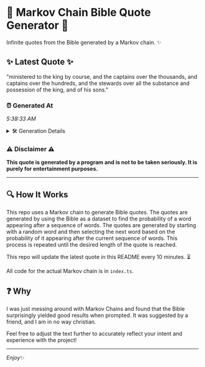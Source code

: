# 📖 Markov Chain Bible Quote Generator 📖

Infinite quotes from the Bible generated by a Markov chain. ✨

## ✨ Latest Quote ✨
"ministered to the king by course, and the captains over the thousands, and captains over the hundreds, and the stewards over all the substance and possession of the king, and of his sons."

### ⏰ Generated At
*5:38:33 AM*

<details>
    <summary>🛠️ Generation Details</summary>
    <p>
        <strong>🌱 Seed:</strong> ministered<br>
        <strong>🔄 Iterations:</strong> 32<br>
        <strong>📜 Context History:</strong><br>[ ministered ]: to<br>[ ministered, to ]: the<br>[ ministered, to, the ]: king<br>[ ministered, to, the, king ]: by<br>[ ministered, to, the, king, by ]: course,<br>[ ministered, to, the, king, by, course, ]: and<br>[ to, the, king, by, course,, and ]: the<br>[ the, king, by, course,, and, the ]: captains<br>[ king, by, course,, and, the, captains ]: over<br>[ by, course,, and, the, captains, over ]: the<br>[ course,, and, the, captains, over, the ]: thousands,<br>[ and, the, captains, over, the, thousands, ]: and<br>[ the, captains, over, the, thousands,, and ]: captains<br>[ captains, over, the, thousands,, and, captains ]: over<br>[ over, the, thousands,, and, captains, over ]: the<br>[ the, thousands,, and, captains, over, the ]: hundreds,<br>[ thousands,, and, captains, over, the, hundreds, ]: and<br>[ and, captains, over, the, hundreds,, and ]: the<br>[ captains, over, the, hundreds,, and, the ]: stewards<br>[ over, the, hundreds,, and, the, stewards ]: over<br>[ the, hundreds,, and, the, stewards, over ]: all<br>[ hundreds,, and, the, stewards, over, all ]: the<br>[ and, the, stewards, over, all, the ]: substance<br>[ the, stewards, over, all, the, substance ]: and<br>[ stewards, over, all, the, substance, and ]: possession<br>[ over, all, the, substance, and, possession ]: of<br>[ all, the, substance, and, possession, of ]: the<br>[ the, substance, and, possession, of, the ]: king,<br>[ substance, and, possession, of, the, king, ]: and<br>[ and, possession, of, the, king,, and ]: of<br>[ possession, of, the, king,, and, of ]: his<br>[ of, the, king,, and, of, his ]: sons.<br>
    </p>
</details>

### ⚠️ Disclaimer ⚠️
**This quote is generated by a program and is not to be taken seriously. It is purely for entertainment purposes.**

---

## 🔍 How It Works

This repo uses a Markov chain to generate Bible quotes. The quotes are generated by using the Bible as a dataset to find the probability of a word appearing after a sequence of words. The quotes are generated by starting with a random word and then selecting the next word based on the probability of it appearing after the current sequence of words. This process is repeated until the desired length of the quote is reached.

This repo will update the latest quote in this README every 10 minutes. ⏳

All code for the actual Markov chain is in `index.ts`.

## ❓ Why

I was just messing around with Markov Chains and found that the Bible surprisingly yielded good results when prompted. 
It was suggested by a friend, and I am in no way christian.

Feel free to adjust the text further to accurately reflect your intent and experience with the project!

---

*Enjoy*✨
